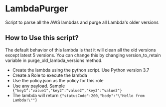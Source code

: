 # LambdaPurger
Script to parse all the AWS lambdas and purge all  Lambda's older versions

## How to Use this script?
The default behavior of this lambda is that it will clean all the old versions except latest 5 versions. You can change this by changing version_to_retain variable in purge_old_lambda_versions method.

 - Create the lambda using the python script. Use Python version 3.7
 - Create a Role to execute the lambda
 - Use the policy.json as the policy for this role
 - Use any payload. Sample ``` {"key1":"value1","key2":"value2","key3":"value3"}```
 - The lambda will return ``` {"statusCode":200,"body":"\"Hello from Lambda!\""} ```
 